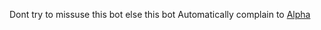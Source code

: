 Dont try to missuse this bot else this bot Automatically complain to [Alpha](https://t.me/@BTS_CHAT_ZONE)
